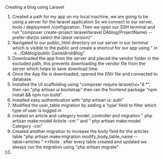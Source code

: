 
Creating a blog using Laravel

1. Created a path for my app on my local machine, we are going to be using a server for the laravel application
   So we connect to our server, tools / deployment /configuration. Then we open our SSH terminal and run
   "composer create-project laravel/laravel DAblog(ProjectName) --prefer-dist(to select the latest version)"
2. Navigated to our public_html directory on our server in our terminal which is visible to the public and create a shortcut for our app
   using " ln -s ../DAblog/public DanielArshBlog"
3. Downloaded the app from the server and placed the vendor folder in the excluded path, this prevents downloading the vendor file
   from the server which helps to save download time.
4. Once the App file is downloaded, opened the ENV file and connected to database
5. Installed the UI scaffolding using "composer require laravel/ui="4.*", then ran "php artisan ui bootstrap"
   then ran the frontend package "npm install && npm run build".
6. Installed easy authentication with "php artisan ui: auth"
7. Modified the user_table migration by adding a 'type' field to filter which type of user is logged in
8. created an article and category model ,controller and migration " php artisan make:model Article -cm
   " and " php artisan make:model Category -cm"
9. Created another migration to increase the body field for the articles table "php artisan make:migration modify_body_table_name --table=articles
   "
**Note : after every table created and updated we always run the migration using "php artisan migrate"
10. 
